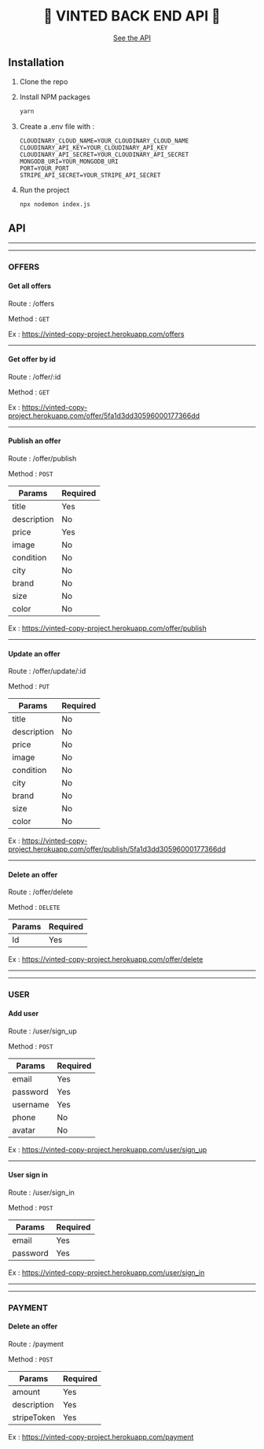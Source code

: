 <h1 align="center">👗 VINTED BACK END API 👗</h1>

<p align="center"><a href="https://vinted-copy-project.herokuapp.com/">See the API</a></p>

## Installation

1. Clone the repo

2. Install NPM packages

   ```sh
   yarn
   ```

3. Create a .env file with :

   ```JS
   CLOUDINARY_CLOUD_NAME=YOUR_CLOUDINARY_CLOUD_NAME
   CLOUDINARY_API_KEY=YOUR_CLOUDINARY_API_KEY
   CLOUDINARY_API_SECRET=YOUR_CLOUDINARY_API_SECRET
   MONGODB_URI=YOUR_MONGODB_URI
   PORT=YOUR_PORT
   STRIPE_API_SECRET=YOUR_STRIPE_API_SECRET
   ```

4. Run the project

   ```JS
   npx nodemon index.js
   ```



## API

---
---

### OFFERS

#### Get all offers

Route : /offers

Method : `GET`

Ex : https://vinted-copy-project.herokuapp.com/offers

---

#### Get offer by id

Route : /offer/:id

Method : `GET`

Ex : https://vinted-copy-project.herokuapp.com/offer/5fa1d3dd30596000177366dd

---

#### Publish an offer

Route : /offer/publish

Method : `POST`

| Params      | Required |
| ----------- | -------- |
| title       | Yes      |
| description | No       |
| price       | Yes      |
| image       | No       |
| condition   | No       |
| city        | No       |
| brand       | No       |
| size        | No       |
| color       | No       |

Ex : https://vinted-copy-project.herokuapp.com/offer/publish

---

#### Update an offer

Route : /offer/update/:id

Method : `PUT`

| Params      | Required |
| ----------- | -------- |
| title       | No       |
| description | No       |
| price       | No       |
| image       | No       |
| condition   | No       |
| city        | No       |
| brand       | No       |
| size        | No       |
| color       | No       |

Ex : https://vinted-copy-project.herokuapp.com/offer/publish/5fa1d3dd30596000177366dd

---

#### Delete an offer

Route : /offer/delete

Method : `DELETE`

| Params | Required |
| ------ | -------- |
| Id     | Yes      |

Ex : https://vinted-copy-project.herokuapp.com/offer/delete

---

---

### USER

#### Add user

Route : /user/sign_up

Method : `POST`

| Params   | Required |
| -------- | -------- |
| email    | Yes      |
| password | Yes      |
| username | Yes      |
| phone    | No       |
| avatar   | No       |

Ex : https://vinted-copy-project.herokuapp.com/user/sign_up

---

#### User sign in

Route : /user/sign_in

Method : `POST`

| Params   | Required |
| -------- | -------- |
| email    | Yes      |
| password | Yes      |

Ex : https://vinted-copy-project.herokuapp.com/user/sign_in

---

---

### PAYMENT

#### Delete an offer

Route : /payment

Method : `POST`

| Params      | Required |
| ----------- | -------- |
| amount      | Yes      |
| description | Yes      |
| stripeToken | Yes      |

Ex : https://vinted-copy-project.herokuapp.com/payment
